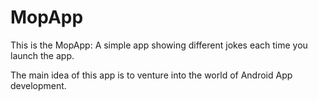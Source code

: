 # MopApp
This is the MopApp: A simple app showing different jokes each time you launch the app.

The main idea of this app is to venture into the world of Android App development.  
